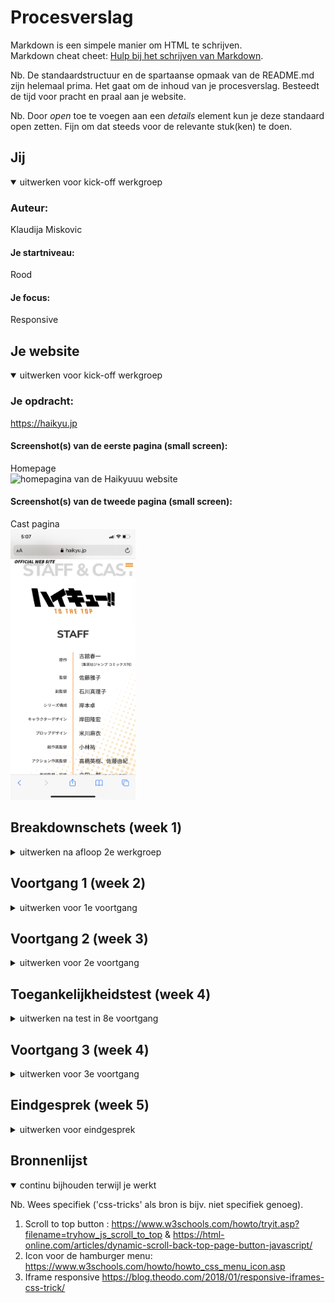 # Procesverslag
Markdown is een simpele manier om HTML te schrijven.  
Markdown cheat cheet: [Hulp bij het schrijven van Markdown](https://github.com/adam-p/markdown-here/wiki/Markdown-Cheatsheet).

Nb. De standaardstructuur en de spartaanse opmaak van de README.md zijn helemaal prima. Het gaat om de inhoud van je procesverslag. Besteedt de tijd voor pracht en praal aan je website.

Nb. Door *open* toe te voegen aan een *details* element kun je deze standaard open zetten. Fijn om dat steeds voor de relevante stuk(ken) te doen.





## Jij

<details open>
<summary>uitwerken voor kick-off werkgroep</summary>

### Auteur:
Klaudija Miskovic

#### Je startniveau:
Rood

#### Je focus:
Responsive
 
</details>





## Je website

<details open>
<summary>uitwerken voor kick-off werkgroep</summary>

### Je opdracht:
https://haikyu.jp
 
#### Screenshot(s) van de eerste pagina (small screen):
Homepage  
<img src="images/IMG_0407.PNG" width="200px" alt="homepagina van de Haikyuuu website">
 
 #### Screenshot(s) van de tweede pagina (small screen):
Cast pagina   
<img src="images/IMG_0409.PNG" width="200px" alt="Cast en staff pagina">
 
 
</details>





## Breakdownschets (week 1)

<details>
<summary>uitwerken na afloop 2e werkgroep</summary>

### de hele pagina: 
<img src="images/breakdownsheet.jpg" width="200px" alt="breakdown van de hele pagina">

### NEWS: 
<img src="images/news.jpg" width="375px" alt="breakdown van een dynamisch deel-news">

### Staff en cast: 
<img src="images/staff.jpg" width="375px" alt="breakdown van de staff en cast pagina">
 
 ### Menu: 
<img src="images/breakdownsheatmenu.jpg" width="375px" alt="breakdown van de menu">

</details>





## Voortgang 1 (week 2)

<details>
<summary>uitwerken voor 1e voortgang</summary>

### Stand van zaken
Het is mij voor de voortgang gesprek gelukt om beide paginas in volle HTML en CSS te maken, en heb ik er een een beetje Javascript aan toegevoegd. Waar ik zelf het trotst op ben is hoe ik de hamburger menu heb gemaakt en de Cast & Staff pagina. 

  <img src="images/home1.png" width="150px" alt="Cast en staff pagina"> <img src="images/menu1.png" width="150px" alt="Cast en staff pagina"><img src="images/staffcast1.png" width="150px" alt="Cast en staff pagina">
 

### Agenda voor meeting
samen met je groepje opstellen

| Artinjo      | Huib          | Klaudija    | Robin        |
| ---          | ---                | ---          | ---              |
| -Navigatie, hamburger menu   |   Had op dit moment niet iets om te bespreken    | Had op dit moment niet iets om te bespreken   | -   |
| | - |  | - |
| ...         | ...                | ...          | ...              |


### Verslag van meeting
hier na afloop snel de uitkomsten van de meeting vastleggen

- De div om de class="hamburger' te vervagen door een <button.
- Om de logo een h1 plaatsen
- nog een punt
- In de table. ipv een span te gebruiken, de eerste td vervangen door een th
- De classes in de section weghalen
- Van de main IMG op de homepagina, de tekst met html schrijven ipv een foto.                                                             

</details>





## Voortgang 2 (week 3)

<details>
<summary>uitwerken voor 2e voortgang</summary>

### Stand van zaken
Eerder heb ik nog nooit met grid gewerkt, dus dit was mijn eerste keer. Het was wel even wennen en opzich snap ik de basis wel maar ik moet er meer mee oefenen om het beter te kunnen snappen. Op dit moment ben ik bezig met het responsive maken van mijn website. Als het goed is is die al wel responsive t/m een ipad (staand) formaat, maar vanaf ipad liggend formaat t/m desktop moet ik er nog mee aan de slag. 
 
 <img src="images/ipadformaatstaand.png" width="250px" alt="Cast en staff pagina">   <img src="images/ipadliggendformaat.png" width="300px" alt="Cast en staff pagina"> 


### Agenda voor meeting
samen met je groepje opstellen

| Huib    | Artinjo         | Klaudija  | student 4        |
| ---            | ---                | ---          | ---              |
| Responsive maken en mooi houden tegerlijkertijd  | Afbeeldingen met grid positioneren   | Tips voor het responsive maken voor desktop  | en dan ik dat    |
| Footer afbeelding | |  | dit wil ik zeker |
| ...            | ...                | ...          | ...              |


### Verslag van meeting
hier na afloop snel de uitkomsten van de meeting vastleggen

- Het probleem van Huis is opgelost. De afbeelding op de footer die spring eruit waardoor de pagina ook een stuk extra space van kreeg. 
- Artinjo is ook geholpen met zijn probleem.
- Voor mij is het nu duidelijk hoe ik de font-sizes zou kunnen aanpassen mbv media query.
- We kregen wat tips en tricks wat handig zijn. En een paar plug-ins voor SVC

</details>





## Toegankelijkheidstest (week 4)

<details>
<summary>uitwerken na test in 8e voortgang</summary>

### Bevindingen
Lijst met je bevindingen die in de test naar voren kwamen:

#### Screenreader
 Ik heb de screenreader op mijn telefoon getest en opzich lukte het mij wel om ermee om te gaan. Er kwamen natuurlijk wel een paar dingen naar voren wat niet echt lekker werken. Bijvoorbeeld wanneer ik op de hamburger menu druk zegt de screenreader "knop". Heel onduidelijk ook vooral als je niet weet dat het een menu is. Op de meeste linkjes zegt de screenreader 'link' en zegt het niet echt waar de link naartoe gaat. Aan het eind van mijn webiste staan er paar images dat een link zijn maar de screenreader zegt niet wat het hoort te zeggen. <img src="images/screenreader.PNG" width="150px" alt="screenshot van de homepage voor screenreader test">


 Voor de rest las het alles voor wat op het scherm stond, dus zowel de alle h1, h2, videos etc.


De menuknop kan opgelost worden door een 'alt' toe te voegen in de code. Dit geldt ook voor de image links. In het kort opschrijven in de alt waar de link naartoe leidt. 

#### Spasme/motoriek
 Zelf heb ik ook de elektrische stimulator gebruikt en snel kwam ik erachter dat het best lastig was om door je site heen te scrollen. Het scrollen ging niet zo heel smooth want ik had niet zo heel veel controle over mijn arm. Zolang de buttons wat groter waren kon ik er nog wel op klikken.

Voor het oplossen van een button probleem is het bests simpel. Door de buttons wat groter te maken, zodat er meer ruimte is om erop te kunnen klikken.

#### Low contrast
 Voor de low contrast heb ik het voor zowel mijn desktop versie als mijn mobiele versie getest omdat er wat verschillen zitten op de inertface. Voor desktop viel de footer niet zo op, met name wit tekst op een oranje achtegrond. De H2 van de twitter section (de username alleen om precies te zijn) is wel te zien maar niet goed te lezen.

  <img src="images/h2twittersection.png" width="400px" alt="screenshot h2 twitter section"> 

 
 Nou voor de mobiele versie viel de menu button niet zo heel erg op. In de table was weer hetelfde probleem als in de footer, wit op oranje is niet zo goed te lezen. 

Voor de footer en de table probleem, kan het opgelost worden door de achtergrond wat lichter te maken en de tekst wat donkerder, of gewoon de tekst een donkere leur geven. Voor de H2 van de twitter section kan dit opgelost worden door er een weight toe te voegen en een wat donkere kleur. 
 Een oplossing voor de menubutton kan zijn is door het een wat donkere kleur te geven, zodat het wat mee opvalt.
 

#### Peripheral field loss 
 Ook hier heb ik voor zowel mobiel als desktop getest. Hier kwam uit dat het nog wel te lezen en te zien was zolang je maar goed concetreert op wat op het scherm staat. Zodra je er even snel langs kijkt, kan je al niet zog goed lezen wat er precies staat. Dankzij de zwarte tekst op een wit achtergrond was dit wel goed te lezen. Maar hoe kleiner de tekst is hoe moeilijker het ook was om het te kunnen lezen. 

 Dit kan makkelijk opgelost worden door de font-size groter te maken. 
 
 #### Kleurenblind 
Het testen met de kleuren blind bril ging best wel goed, alles was wel prima te zien op zowel desktop als mobiele scherm.
 
 <img src="images/kleurenblindtest.PNG" width="100px" alt="foto van tijdens de test"> 


</details>





## Voortgang 3 (week 4)

<details>
<summary>uitwerken voor 3e voortgang</summary>

### Stand van zaken
Ik heb laatste paar dagen niet veel tijd gehad om aan mijn website te kunnen werken vanwege het andere vak. Maar wat ik nog moet doen is niet zo heel lastig en heb ik wel zo gepiept. Het is alleen het verder uitwerken voor de responsive en als er nog tijd is om de verbeter punten van de Toegankelijkheidstest toe te passen.
 



### Agenda voor meeting
samen met je groepje opstellen

| Huib     | Klaudija         | Artinjo    | student 4        |
| ---            | ---                | ---          | ---              |
| Heeft geen specifieke vragen  | kijken of de svg code wel klopt. Of dat het misschien op een andere manier kan.            | Articles onder elkaar zetten op een pagina.   | en dan ik dat    |
| - | Welke scherm groottes voor responsive | - | dit wil ik zeker |
| ...            | ...                | ...          | ...              |


### Verslag van meeting
hier na afloop snel de uitkomsten van de meeting vastleggen

- punt 1
- punt 2
- nog een punt
- ...

</details>





## Eindgesprek (week 5)

<details>
<summary>uitwerken voor eindgesprek</summary>

### Stand van zaken
hier dit ging goed & dit was lastig (neem ook screenshots op van delen van je website en code)

### Screenshot(s)

hier screenshot(s) van je eindresultaat

</details>





## Bronnenlijst

<details open>
<summary>continu bijhouden terwijl je werkt</summary>

Nb. Wees specifiek ('css-tricks' als bron is bijv. niet specifiek genoeg).

1. Scroll to top button : https://www.w3schools.com/howto/tryit.asp?filename=tryhow_js_scroll_to_top & https://html-online.com/articles/dynamic-scroll-back-top-page-button-javascript/ 
2. Icon voor de hamburger menu: https://www.w3schools.com/howto/howto_css_menu_icon.asp
3. Iframe responsive https://blog.theodo.com/2018/01/responsive-iframes-css-trick/

</details>
